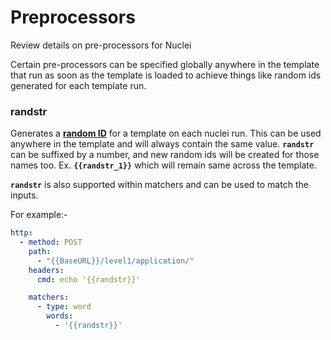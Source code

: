 # Preprocessors

Review details on pre-processors for Nuclei

Certain pre-processors can be specified globally anywhere in the template that run as soon as the template is loaded to achieve things like random ids generated for each template run.

### **randstr**

Generates a [**random ID**](https://github.com/rs/xid) for a template on each nuclei run. This can be used anywhere in the template and will always contain the same value. **`randstr`** can be suffixed by a number, and new random ids will be created for those names too. Ex. **`{{randstr_1}}`** which will remain same across the template.

**`randstr`** is also supported within matchers and can be used to match the inputs.

For example:-

```yaml
http:
  - method: POST
    path:
      - "{{BaseURL}}/level1/application/"
    headers:
      cmd: echo '{{randstr}}'

    matchers:
      - type: word
        words:
          - '{{randstr}}'
```